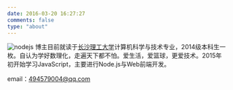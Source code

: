 ```yaml
---
date: 2016-03-20 16:27:27
comments: false
type: "about"
---
```

![nodejs](http://7xs1tt.com1.z0.glb.clouddn.com/blog/about/nodejs.png)
博主目前就读于[长沙理工大学](http://www.csust.edu.cn/)计算机科学与技术专业，2014级本科生一枚。自认为学好数理化，走遍天下都不怕。爱生活，爱篮球，更爱技术。2015年初开始学习JavaScript，主要进行Node.js与Web前端开发。

email：494579004@qq.com